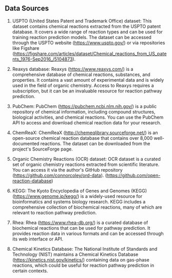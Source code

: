 ## Data Sources

1. USPTO (United States Patent and Trademark Office) dataset: This dataset contains chemical reactions extracted from the USPTO patent database. It covers a wide range of reaction types and can be used for training reaction prediction models. The dataset can be accessed through the USPTO website (https://www.uspto.gov/) or via repositories like Figshare (https://figshare.com/articles/dataset/Chemical_reactions_from_US_patents_1976-Sep2016_/5104873).

2. Reaxys database: Reaxys (https://www.reaxys.com/) is a comprehensive database of chemical reactions, substances, and properties. It contains a vast amount of experimental data and is widely used in the field of organic chemistry. Access to Reaxys requires a subscription, but it can be an invaluable resource for reaction pathway prediction.

3. PubChem: PubChem (https://pubchem.ncbi.nlm.nih.gov/) is a public repository of chemical information, including compound structures, biological activities, and chemical reactions. You can use the PubChem API to access and download chemical reaction data for your research.

4. ChemReaX: ChemReaX (http://chemeqlibrary.sourceforge.net/) is an open-source chemical reaction database that contains over 8,000 well-documented reactions. The dataset can be downloaded from the project's SourceForge page.

5.  Organic Chemistry Reactions (OCR) dataset: OCR dataset is a curated set of organic chemistry reactions extracted from scientific literature. You can access it via the author's GitHub repository (https://github.com/connorcoley/ord-data). (https://github.com/open-reaction-database)

6. KEGG: The Kyoto Encyclopedia of Genes and Genomes (KEGG) (https://www.genome.jp/kegg/) is a widely-used resource for bioinformatics and systems biology research. KEGG includes a comprehensive collection of biochemical reactions, many of which are relevant to reaction pathway prediction.

7. Rhea: Rhea (https://www.rhea-db.org/) is a curated database of biochemical reactions that can be used for pathway prediction. It provides reaction data in various formats and can be accessed through its web interface or API.

8. Chemical Kinetics Database: The National Institute of Standards and Technology (NIST) maintains a Chemical Kinetics Database (https://kinetics.nist.gov/kinetics/) containing data on gas-phase reactions, which could be useful for reaction pathway prediction in certain contexts.